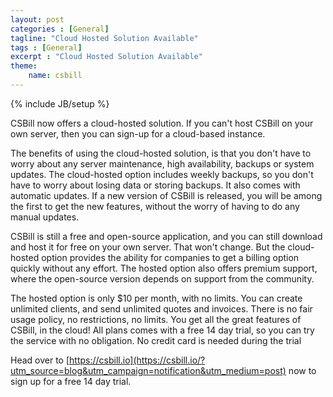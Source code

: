 ```yaml
---
layout: post
categories : [General]
tagline: "Cloud Hosted Solution Available"
tags : [General]
excerpt : "Cloud Hosted Solution Available"
theme:
    name: csbill
---
```

{% include JB/setup %}

CSBill now offers a cloud-hosted solution. If you can't host CSBill on your own server, then you can sign-up for a cloud-based instance.

The benefits of using the cloud-hosted solution, is that you don't have to worry about any server maintenance, high availability, backups or system updates.
The cloud-hosted option includes weekly backups, so you don't have to worry about losing data or storing backups. It also comes with automatic updates.
If a new version of CSBill is released, you will be among the first to get the new features, without the worry of having to do any manual updates.

CSBill is still a free and open-source application, and you can still download and host it for free on your own server. That won't change. But the cloud-hosted option
provides the ability for companies to get a billing option quickly without any effort. The hosted option also offers premium support, where the open-source version depends on support from the community. 

The hosted option is only $10 per month, with no limits. You can create unlimited clients, and send unlimited quotes and invoices.
There is no fair usage policy, no restrictions, no limits. You get all the great features of CSBill, in the cloud!
All plans comes with a free 14 day trial, so you can try the service with no obligation. No credit card is needed during the trial

Head over to [https://csbill.io](https://csbill.io/?utm_source=blog&utm_campaign=notification&utm_medium=post) now to sign up for a free 14 day trial.
